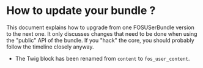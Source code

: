 How to update your bundle ?
===========================

This document explains how to upgrade from one FOSUSerBundle version to
the next one. It only discusses changes that need to be done when using
the "public" API of the bundle. If you "hack" the core, you should probably
follow the timeline closely anyway.

 * The Twig block has been renamed from `content` to `fos_user_content`.
